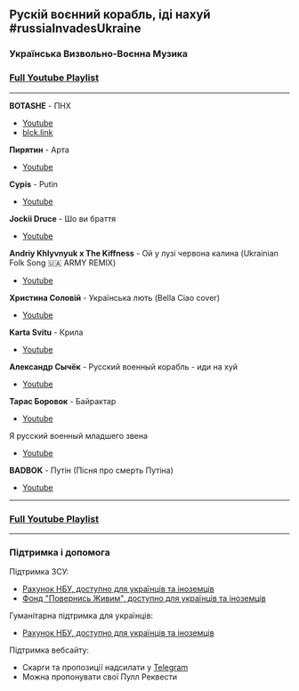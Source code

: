 ## Рускій воєнний корабль, іді нахуй #russiaInvadesUkraine

### Українська Визвольно-Воєнна Музика

### [Full Youtube Playlist](https://www.youtube.com/watch?v=tgbCrSimQDQ&list=PLwyoJhmuKwgjlBTJUVICU6trYOWyhQVpQ)

***

**BOTASHE** - ПНХ
- [Youtube](https://www.youtube.com/watch?v=tgbCrSimQDQ)
- [blck.link](https://blck.link/pnh)

**Пирятин** - Арта
- [Youtube](https://www.youtube.com/watch?v=0YCmjyRtNEc)

**Cypis** - Putin
- [Youtube](https://www.youtube.com/watch?v=dBqBJ6C5Mkw)

**Jockii Druce** - Шо ви браття
- [Youtube](https://www.youtube.com/watch?v=jFIeP6xb0oE)

**Andriy Khlyvnyuk x The Kiffness** - Ой у лузі червона калина (Ukrainian Folk Song 🇺🇦 ARMY REMIX)
- [Youtube](https://www.youtube.com/watch?v=lu8m5FA2nL8)

**Христина Соловій** - Українська лють (Bella Ciao cover)
- [Youtube](https://www.youtube.com/watch?v=PqVCQEthhOU)

**Karta Svitu** - Крила
- [Youtube](https://www.youtube.com/watch?v=9Vr7G_dnpkM)

**Александр Сычёк** - Русский военный корабль - иди на хуй
- [Youtube](https://www.youtube.com/watch?v=iRieRJV3veA)

**Тарас Боровок** - Байрактар
- [Youtube](https://www.youtube.com/watch?v=IqknJUC2RnU)

Я русский военный младшего звена
- [Youtube](https://www.youtube.com/watch?v=Q1LPQTWVYrg)

**BADBOK** - Путін (Пісня про смерть Путіна)
- [Youtube](https://www.youtube.com/watch?v=qsU8ydFB4yk)

***

### [Full Youtube Playlist](https://www.youtube.com/watch?v=tgbCrSimQDQ&list=PLwyoJhmuKwgjlBTJUVICU6trYOWyhQVpQ)

***

### Підтримка і допомога

Підтримка ЗСУ:
- [Рахунок НБУ, доступно для українців та іноземців](https://bank.gov.ua/ua/news/all/natsionalniy-bank-vidkriv-spetsrahunok-dlya-zboru-koshtiv-na-potrebi-armiyi)
- [Фонд "Повернись Живим", доступно для українців та іноземців](https://savelife.in.ua)

Гуманітарна підтримка для українців:
- [Рахунок НБУ, доступно для українців та іноземців](https://bank.gov.ua/ua/news/all/natsionalniy-bank-vidkriv-rahunok-dlya-gumanitarnoyi-dopomogi-ukrayintsyam-postrajdalim-vid-rosiyskoyi-agresiyi)

Підтримка вебсайту:
- Скарги та пропозиції надсилати у [Telegram](https://t.me/coffeeteea)
- Можна пропонувати свої Пулл Реквести


